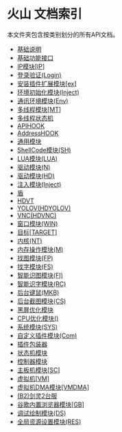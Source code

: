 # 火山 文档索引
本文件夹包含按类别划分的所有API文档。

- [基础说明](category_1.md)
- [基础功能接口](category_2.md)
- [IP模块[IP]](category_3.md)
- [登录验证(Login)](category_4.md)
- [安装插件扩展模块[ex]](category_5.md)
- [环境初始化模块(Inject)](category_6.md)
- [通讯环境模块(Env)](category_7.md)
- [多线程模块[MT]](category_8.md)
- [多线程状态机](category_9.md)
- [APIHOOK](category_10.md)
- [AddressHOOK](category_11.md)
- [通用模块](category_12.md)
- [ShellCode模块(SH)](category_13.md)
- [LUA模块(LUA)](category_14.md)
- [驱动模块(N)](category_15.md)
- [驱动模块(HD)](category_16.md)
- [注入模块(Inject)](category_17.md)
- [盾](category_18.md)
- [HDVT](category_19.md)
- [YOLOV(HDYOLOV)](category_20.md)
- [VNC(HDVNC)](category_21.md)
- [窗口模块(WIN)](category_22.md)
- [目标[TARGET]](category_23.md)
- [内核(NT)](category_24.md)
- [内存操作模块(M)](category_25.md)
- [找图模块(FP)](category_26.md)
- [找字模块(FS)](category_27.md)
- [智能识图模块(FI)](category_28.md)
- [智能识字模块(RC)](category_29.md)
- [后台键鼠(MKB)](category_30.md)
- [后台截图模块(CS)](category_31.md)
- [黑屏优化模块](category_32.md)
- [CPU优化模块()](category_33.md)
- [系统模块(SYS)](category_34.md)
- [自定义插件模块(Com)](category_35.md)
- [插件包装器](category_36.md)
- [状态机模块](category_37.md)
- [控制器模块](category_38.md)
- [主板机模块[SC]](category_39.md)
- [虚拟机[VM]](category_40.md)
- [虚拟机DMA模块[VMDMA]](category_41.md)
- [(B2)剑灵2台服](category_42.md)
- [谷歌内置浏览器模块[GB]](category_43.md)
- [调试绘制模块(DS)](category_44.md)
- [全局资源设置模块(RES)](category_45.md)
